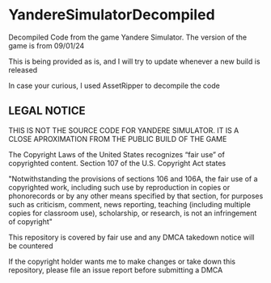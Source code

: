 # YandereSimulatorDecompiled

Decompiled Code from the game Yandere Simulator. The version of the game is from 09/01/24

This is being provided as is, and I will try to update whenever a new build is released

In case your curious, I used AssetRipper to decompile the code

## LEGAL NOTICE

THIS IS NOT THE SOURCE CODE FOR YANDERE SIMULATOR. IT IS A CLOSE APROXIMATION FROM THE PUBLIC BUILD OF THE GAME

The Copyright Laws of the United States recognizes “fair use” of copyrighted content. Section 107 of the U.S. Copyright Act states

"Notwithstanding the provisions of sections 106 and 106A, the fair use of a copyrighted work, including such use by reproduction in copies or phonorecords or by any other means specified by that section, for purposes such as criticism, comment, news reporting, teaching (including multiple copies for classroom use), scholarship, or research, is not an infringement of copyright"

This repository is covered by fair use and any DMCA takedown notice will be countered

If the copyright holder wants me to make changes or take down this repository, please file an issue report before submitting a DMCA
